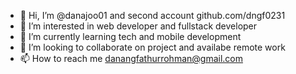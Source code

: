 - 👋 Hi, I’m @danajoo01 and second account github.com/dngf0231
- 👀 I’m interested in web developer and fullstack developer
- 🌱 I’m currently learning tech and mobile development
- 💞️ I’m looking to collaborate on project and availabe remote work
- 📫 How to reach me danangfathurrohman@gmail.com

<!---
danajoo01/danajoo01 is a ✨ special ✨ repository because its `README.md` (this file) appears on your GitHub profile.
You can click the Preview link to take a look at your changes.
--->
